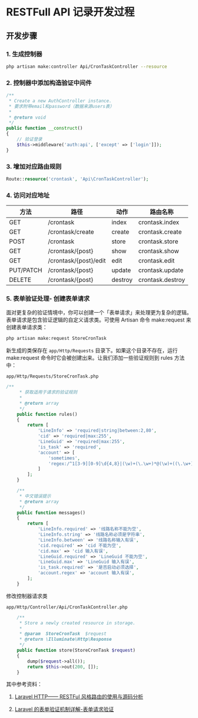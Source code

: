 # RESTFull API 记录开发过程

## 开发步骤
### 1. 生成控制器
```bash
php artisan make:controller Api/CronTaskController --resource

```

### 2. 控制器中添加构造验证中间件
```php
/**
 * Create a new AuthController instance.
 * 要求附带email和password（数据来源users表）
 *
 * @return void
 */
public function __construct()
{
    // 验证登录
    $this->middleware('auth:api', ['except' => ['login']]);
}

```
### 3. 增加对应路由规则
```php
Route::resource('crontask', 'Api\CronTaskController');
```
### 4. 访问对应地址

方法|	路径|	动作|	路由名称
---|---|---|---
GET|	/crontask|	index|	crontask.index
GET|	/crontask/create|	create|	crontask.create
POST|	/crontask|	store|	crontask.store
GET|	/crontask/{post}|	show|	crontask.show
GET|	/crontask/{post}/edit|	edit|	crontask.edit
PUT/PATCH|	/crontask/{post}|	update|	crontask.update
DELETE|	/crontask/{post}|	destroy|	crontask.destroy

### 5. 表单验证处理- 创建表单请求

面对更复杂的验证情境中，你可以创建一个「表单请求」来处理更为复杂的逻辑。表单请求是包含验证逻辑的自定义请求类。可使用 Artisan 命令 make:request 来创建表单请求类：
```bash
php artisan make:request StoreCronTask
```
新生成的类保存在 `app/Http/Requests` 目录下。如果这个目录不存在，运行 make:request 命令时它会被创建出来。让我们添加一些验证规则到 rules 方法中：

`app/Http/Requests/StoreCronTask.php`
```php
/**
     * 获取适用于请求的验证规则
     *
     * @return array
     */
    public function rules()
    {
        return [
            'LineInfo' => 'required|string|between:2,80',
            'cid' => 'required|max:255',
            'LineGuid' => 'required|max:255',
            'is_task' => 'required',
            'account' => [
                'sometimes',
                'regex:/^1[3-9][0-9]\d{4,8}|(\w)+(\.\w+)*@(\w)+((\.\w+)+)|[0-9a-zA-Z_]+$/' // 验证账号可以为 手机号，邮箱或字符串
            ]
        ];
    }

    /**
     * 中文错误提示
     * @return array
     */
    public function messages()
    {
        return [
            'LineInfo.required' => '线路名称不能为空',
            'LineInfo.string' => '线路名称必须是字符串',
            'LineInfo.between' => '线路名称输入有误',
            'cid.required' => 'cid 不能为空',
            'cid.max' => 'cid 输入有误',
            'LineGuid.required' => 'LineGuid 不能为空',
            'LineGuid.max' => 'LineGuid 输入有误',
            'is_task.required' => '是否启动必须选择',
            'account.regex' => 'account 输入有误',
        ];
    }
```
修改控制器请求类

`app/Http/Controller/Api/CronTaskController.php`
```php
    /**
     * Store a newly created resource in storage.
     *
     * @param  StoreCronTask  $request
     * @return \Illuminate\Http\Response
     */
    public function store(StoreCronTask $request)
    {
        dump($request->all());
        return $this->out(200, []);
    }

```
 
其中参考资料：
1. [Laravel HTTP—— RESTFul 风格路由的使用与源码分析
](https://laravel-china.org/articles/5558/use-and-source-code-analysis-of-laravel-http-restful-style-routing)

2. [Laravel 的表单验证机制详解-表单请求验证](https://laravel-china.org/docs/laravel/5.5/validation/1302#757c29)
